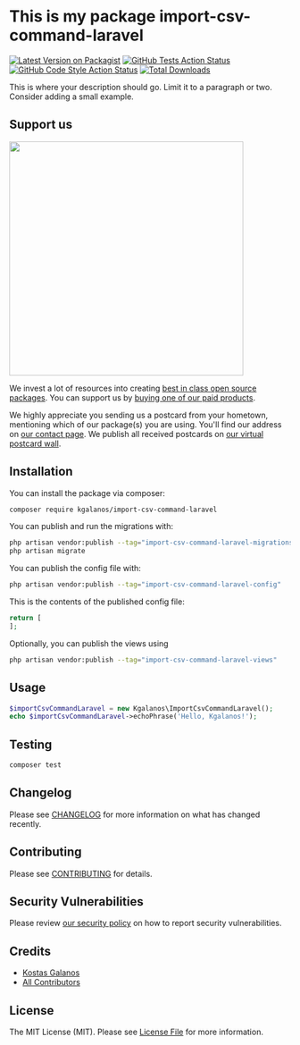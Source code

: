 # This is my package import-csv-command-laravel

[![Latest Version on Packagist](https://img.shields.io/packagist/v/kgalanos/import-csv-command-laravel.svg?style=flat-square)](https://packagist.org/packages/kgalanos/import-csv-command-laravel)
[![GitHub Tests Action Status](https://img.shields.io/github/actions/workflow/status/kgalanos/import-csv-command-laravel/run-tests.yml?branch=main&label=tests&style=flat-square)](https://github.com/kgalanos/import-csv-command-laravel/actions?query=workflow%3Arun-tests+branch%3Amain)
[![GitHub Code Style Action Status](https://img.shields.io/github/actions/workflow/status/kgalanos/import-csv-command-laravel/fix-php-code-style-issues.yml?branch=main&label=code%20style&style=flat-square)](https://github.com/kgalanos/import-csv-command-laravel/actions?query=workflow%3A"Fix+PHP+code+style+issues"+branch%3Amain)
[![Total Downloads](https://img.shields.io/packagist/dt/kgalanos/import-csv-command-laravel.svg?style=flat-square)](https://packagist.org/packages/kgalanos/import-csv-command-laravel)

This is where your description should go. Limit it to a paragraph or two. Consider adding a small example.

## Support us

[<img src="https://github-ads.s3.eu-central-1.amazonaws.com/import-csv-command-laravel.jpg?t=1" width="419px" />](https://spatie.be/github-ad-click/import-csv-command-laravel)

We invest a lot of resources into creating [best in class open source packages](https://spatie.be/open-source). You can support us by [buying one of our paid products](https://spatie.be/open-source/support-us).

We highly appreciate you sending us a postcard from your hometown, mentioning which of our package(s) you are using. You'll find our address on [our contact page](https://spatie.be/about-us). We publish all received postcards on [our virtual postcard wall](https://spatie.be/open-source/postcards).

## Installation

You can install the package via composer:

```bash
composer require kgalanos/import-csv-command-laravel
```

You can publish and run the migrations with:

```bash
php artisan vendor:publish --tag="import-csv-command-laravel-migrations"
php artisan migrate
```

You can publish the config file with:

```bash
php artisan vendor:publish --tag="import-csv-command-laravel-config"
```

This is the contents of the published config file:

```php
return [
];
```

Optionally, you can publish the views using

```bash
php artisan vendor:publish --tag="import-csv-command-laravel-views"
```

## Usage

```php
$importCsvCommandLaravel = new Kgalanos\ImportCsvCommandLaravel();
echo $importCsvCommandLaravel->echoPhrase('Hello, Kgalanos!');
```

## Testing

```bash
composer test
```

## Changelog

Please see [CHANGELOG](CHANGELOG.md) for more information on what has changed recently.

## Contributing

Please see [CONTRIBUTING](CONTRIBUTING.md) for details.

## Security Vulnerabilities

Please review [our security policy](../../security/policy) on how to report security vulnerabilities.

## Credits

- [Kostas Galanos](https://github.com/kgalanos)
- [All Contributors](../../contributors)

## License

The MIT License (MIT). Please see [License File](LICENSE.md) for more information.
